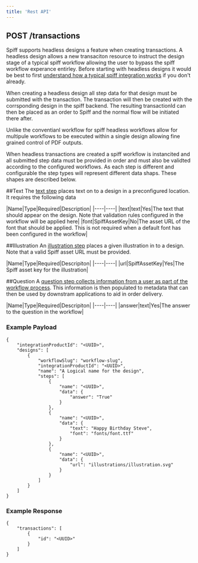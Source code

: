 ```yaml
---
title: 'Rest API'
---
```


## POST /transactions

Spiff supports headless designs a feature when creating transactions. A headless design allows a new transaciton resource to instruct the design stage of a typical spiff workflow allowing the user to bypass the spiff workflow experance entirley. Before starting with headless designs it would be best to first [understand how a typical spiff integration works](/developer/integrations) if you don't already. 

When creating a headless design all step data for that design must be submitted with the transaction. The transaction will then be created with the corrsponding design in the spiff backend. The resulting transactionId can then be placed as an order to Spiff and the normal flow will be initiated there after. 

Unlike the conventianl workflow for spiff headless workflows allow for multipule workflows to be executed within a single design allowing fine grained control of PDF outputs.

When headless transactions are created a spiff workflow is instancited and all submitted step data must be provided in order and must also be validted according to the configured workflows. As each step is different and configurable the step types will represent different data shaps. These shapes are described below.

##Text
The [text step](/spiff-concepts/step-types/add-text) places text on to a design in a preconfigured location. It requires the following data

|Name|Type|Required|Description|
|----|----|
|text|text|Yes|The text that should appear on the design. Note that validation rules configured in the workflow will be applied here|
|font|SpiffAssetKey|No|The asset URL of the font that should be applied. This is not required when a default font has been configured in the workflow|

##Illustration
An [illustration step](/spiff-concepts/step-types/add-illustrations) places a given illustration in to a design. Note that a valid Spiff asset URL must be provided.

|Name|Type|Required|Descripiton|
|----|----|
|url|SpiffAssetKey|Yes|The Spiff asset key for the illustration|

##Question
A [question step collects information from a user as part of the workflow process](/spiff-concepts/step-types/add-question). This information is then populated to metadata that can then be used by downstram applications to aid in order delivery.

|Name|Type|Required|Descripiton|
|----|----|
|answer|text|Yes|The answer to the question in the workflow|


### Example Payload
```
{
    "integrationProductId": "<UUID>",
    "designs": [
        {
        	"workflowSlug": "workflow-slug",
        	"integrationProductId": "<UUID>",
            "name": "A Logical name for the design",
            "steps": [
                {
                	"name": "<UUID>",
                    "data": {
                        "answer": "True"
                    }
                },
                {
                    "name": "<UUID>",
                    "data": {
                        "text": "Happy Birthday Steve",
                        "font": "fonts/font.ttf"
                    }
                },
                {
                	"name": "<UUID>",
                    "data": {
                        "url": "illustrations/illustration.svg"
                    }
                }
            ]
        }
    ]
}
```

### Example Response
```
{
	"transactions": [
    	{
        	"id": "<UUID>" 
        }
    ]
}
```